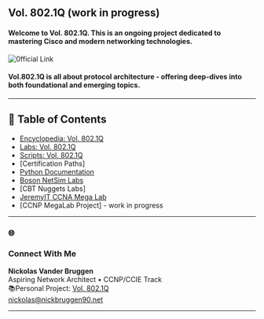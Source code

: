 ## Vol. 802.1Q (work in progress)   

#### Welcome to Vol. 802.1Q. This is an ongoing project dedicated to mastering Cisco and modern networking technologies.
![0fficial Link](www.nickbruggen90.net)
#### Vol.802.1Q is all about protocol architecture - offering deep-dives into both foundational and emerging topics.
---
## 🔮 Table of Contents
* [Encyclopedia: Vol. 802.1Q](https://github.com/nickbruggen90/Networking-Encyclopedia-frontside)
* [Labs: Vol. 802.1Q](https://github.com/nickbruggen90/LabsVol8021Q/tree/main)
* [Scripts: Vol. 802.1Q](https://github.com/nickbruggen90/scripts)
* [Certification Paths]
* [Python Documentation](https://github.com/nickbruggen90/Python-Documentation/tree/main)
* [Boson NetSim Labs](https://github.com/nickbruggen90/Boson-NetSim-Labs)
* [CBT Nuggets Labs]
* [JeremyIT CCNA Mega Lab](https://github.com/nickbruggen90/Packet-Tracer-Mega-Lab)
* [CCNP MegaLab Project] - work in progress
---
### 🌐
### Connect With Me

**Nickolas Vander Bruggen**  
Aspiring Network Architect • CCNP/CCIE Track  
📚Personal Project: [Vol. 802.1Q](https://www.nickbruggen90.net)   
nickolas@nickbruggen90.net

---
